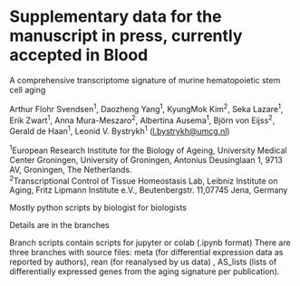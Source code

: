 # Supplementary data for the manuscript in press, currently accepted in Blood

A comprehensive transcriptome signature of murine hematopoietic stem cell aging

Arthur Flohr Svendsen<sup>1</sup>, Daozheng Yang<sup>1</sup>, KyungMok Kim<sup>2</sup>, Seka Lazare<sup>1</sup>, Erik Zwart<sup>1</sup>, Anna Mura-Meszaro<sup>2</sup>, Albertina Ausema<sup>1</sup>, Björn von Eijss<sup>2</sup>, Gerald de Haan<sup>1</sup>, Leonid V. Bystrykh<sup>1</sup> (l.bystrykh@umcg.nl) 

<sup>1</sup>European Research Institute for the Biology of Ageing, University Medical Center Groningen, University of Groningen, Antonius Deusinglaan 1, 9713 AV, Groningen, The Netherlands. <br>
<sup>2</sup>Transcriptional Control of Tissue Homeostasis Lab, Leibniz Institute on Aging, Fritz Lipmann Institute e.V., Beutenbergstr. 11,07745 Jena, Germany

Mostly python scripts by biologist for biologists

Details are in the branches

Branch scripts contain scripts for jupyter or colab (.ipynb format)
There are three branches with source files: meta (for differential expression data as reported by authors), rean (for reanalysed by us data) , AS_lists (lists of differentially expressed genes from the aging signature per publication).
